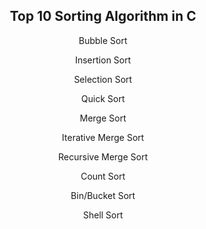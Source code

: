 
<h2 align="center"> Top 10 Sorting Algorithm in C </h2>
<p align="center"> Bubble Sort </p>
<p align="center"> Insertion Sort </p>
<p align="center"> Selection Sort </p>
<p align="center"> Quick Sort </p>
<p align="center"> Merge Sort </p>
<p align="center"> Iterative Merge Sort </p>
<p align="center"> Recursive Merge Sort </p>
<p align="center"> Count Sort </p>
<p align="center"> Bin/Bucket Sort </p>
<p align="center"> Shell Sort </p>

